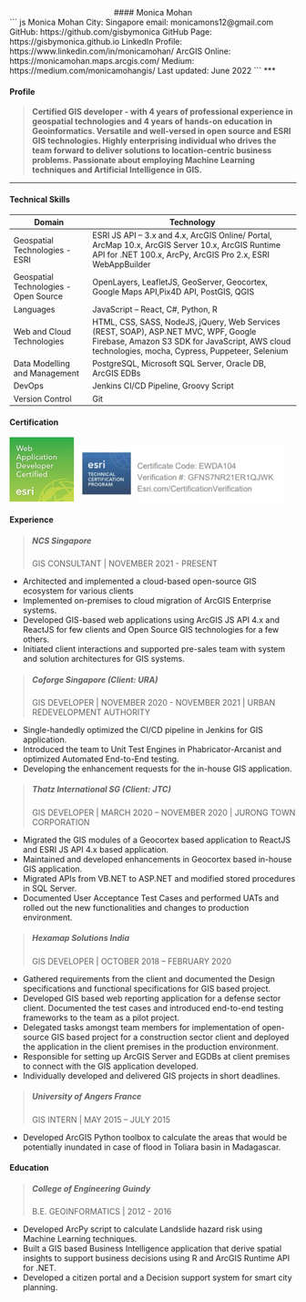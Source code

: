 <center> 
####  Monica Mohan
</center>
``` js
   Monica Mohan
   City: Singapore
   email: monicamons12@gmail.com
   GitHub: https://github.com/gisbymonica
   GitHub Page: https://gisbymonica.github.io
   LinkedIn Profile: https://www.linkedin.com/in/monicamohan/
   ArcGIS Online: https://monicamohan.maps.arcgis.com/
   Medium: https://medium.com/monicamohangis/
   Last updated: June 2022
```
***

####  Profile

> **Certified GIS developer - with 4 years of professional experience in geospatial technologies and 4 years of hands-on education in Geoinformatics. Versatile and well-versed in open source and ESRI GIS technologies. Highly enterprising individual who drives the team forward to deliver solutions to location-centric business problems. Passionate about employing Machine Learning techniques and Artificial Intelligence in GIS.**

***

#### Technical Skills

|Domain  |Technology  |
|---------|---------|
|Geospatial Technologies - ESRI | ESRI JS API – 3.x and 4.x, ArcGIS Online/ Portal, ArcMap 10.x, ArcGIS Server 10.x, ArcGIS Runtime API for .NET 100.x, ArcPy, ArcGIS Pro 2.x, ESRI WebAppBuilder  |
|Geospatial Technologies - Open Source     | OpenLayers, LeafletJS, GeoServer, Geocortex, Google Maps API,Pix4D API, PostGIS, QGIS        |
|Languages     | JavaScript – React, C#, Python, R           |
|Web and Cloud Technologies  | HTML, CSS, SASS, NodeJS, jQuery, Web Services (REST, SOAP), ASP.NET MVC, WPF, Google Firebase, Amazon S3 SDK for JavaScript, AWS cloud technologies, mocha, Cypress, Puppeteer, Selenium         |
|Data Modelling and Management     | PostgreSQL, Microsoft SQL Server, Oracle DB, ArcGIS EDBs         |
|DevOps     | Jenkins CI/CD Pipeline, Groovy Script       |
|Version Control     | Git     |

#### Certification

![ESRI BADGE](images/badge-small.jpg)
![ESRI CERT](images/cert-small.jpg)

#### Experience
> ##### NCS Singapore
> GIS CONSULTANT | NOVEMBER 2021 - PRESENT

- Architected and implemented a cloud-based open-source GIS ecosystem for various clients
- Implemented on-premises to cloud migration of ArcGIS Enterprise systems.
- Developed GIS-based web applications using ArcGIS JS API 4.x and ReactJS for few clients and Open Source GIS technologies for a few others.
- Initiated client interactions and supported pre-sales team with system and solution architectures for GIS systems.

> ##### Coforge Singapore (Client: URA)
> GIS DEVELOPER | NOVEMBER 2020 - NOVEMBER 2021 | URBAN REDEVELOPMENT AUTHORITY

- Single-handedly optimized the CI/CD pipeline in Jenkins for GIS application.
- Introduced the team to Unit Test Engines in Phabricator-Arcanist and optimized Automated End-to-End testing.
- Developing the enhancement requests for the in-house GIS application.

> ##### Thatz International SG (Client: JTC)
> GIS DEVELOPER | MARCH 2020 – NOVEMBER 2020 | JURONG TOWN CORPORATION

- Migrated the GIS modules of a Geocortex based application to ReactJS and ESRI JS API 4.x based
application.
- Maintained and developed enhancements in Geocortex based in-house GIS application.
- Migrated APIs from VB.NET to ASP.NET and modified stored procedures in SQL Server.
- Documented User Acceptance Test Cases and performed UATs and rolled out the new
functionalities and changes to production environment.

> ##### Hexamap Solutions India
> GIS DEVELOPER | OCTOBER 2018 – FEBRUARY 2020

- Gathered requirements from the client and documented the Design specifications and functional
specifications for GIS based project.
- Developed GIS based web reporting application for a defense sector client. Documented the test
cases and introduced end-to-end testing frameworks to the team as a pilot project.
- Delegated tasks amongst team members for implementation of open-source GIS based project for
a construction sector client and deployed the application in the client premises in the production
environment.
- Responsible for setting up ArcGIS Server and EGDBs at client premises to connect with the GIS
application developed.
- Individually developed and delivered GIS projects in short deadlines.

> ##### University of Angers France
> GIS INTERN | MAY 2015 – JULY 2015

- Developed ArcGIS Python toolbox to calculate the areas that would be potentially inundated in
case of flood in Toliara basin in Madagascar.

#### Education

> ##### College of Engineering Guindy
> B.E. GEOINFORMATICS | 2012 - 2016

- Developed ArcPy script to calculate Landslide hazard risk using Machine Learning techniques.
- Built a GIS based Business Intelligence application that derive spatial insights to support business
decisions using R and ArcGIS Runtime API for .NET.
- Developed a citizen portal and a Decision support system for smart city planning. 
